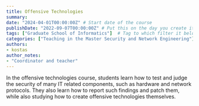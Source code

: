 ```yaml
---
title: Offensive Technologies
summary: 
date: "2024-04-01T00:00:00Z" # Start date of the course
publishDate: "2022-09-07T00:00:00Z" # Put this on the day you create it.
tags: ["Graduate School of Informatics"]  # Tag to which filter it belongs, see home/teaching.md for the filters
categories: ["Teaching in the Master Security and Network Engineering"] 
authors:
- kostas
author_notes: 
- "Coordinator and teacher"
---
```


In the offensive technologies course, students learn how to test and judge the security of many IT related components, 
such as hardware and network protocols. They also learn how to report such findings and patch them, while also 
studying how to create offensive technologies themselves.